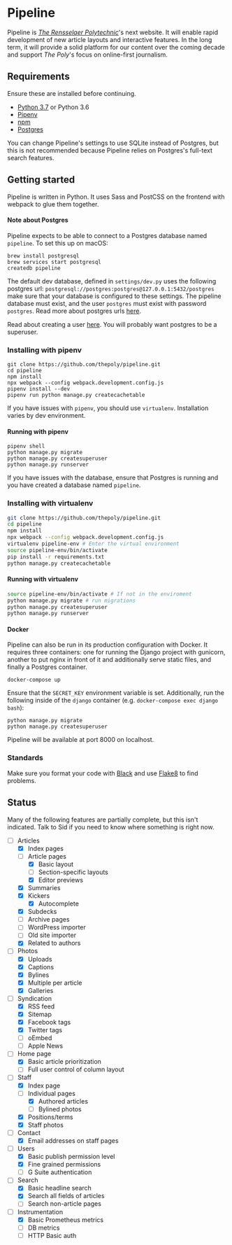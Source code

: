 # Pipeline

Pipeline is [_The Rensselaer Polytechnic_](https://poly.rpi.edu)'s next
website. It will enable rapid development of new article layouts and
interactive features. In the long term, it will provide a solid platform for
our content over the coming decade and support _The Poly_'s focus on
online-first journalism.

## Requirements

Ensure these are installed before continuing.

- [Python 3.7](https://www.python.org) or Python 3.6
- [Pipenv](https://docs.pipenv.org)
- [npm](https://www.npmjs.com/get-npm)
- [Postgres](https://www.postgresql.org)

You can change Pipeline's settings to use SQLite instead of Postgres, but this is not recommended because Pipeline relies on Postgres's full-text search features.

## Getting started

Pipeline is written in Python. It uses Sass and PostCSS on the frontend with webpack to glue them together.

#### Note about Postgres

Pipeline expects to be able to connect to a Postgres database named `pipeline`. To set this up on macOS:

```
brew install postgresql
brew services start postgresql
createdb pipeline
```

The default dev database, defined in `settings/dev.py` uses the following postgres url: `postgresql://postgres:postgres@127.0.0.1:5432/postgres` make sure that your database is configured to these settings. The pipeline database must exist, and the user `postgres` must exist with password `postgres`. Read more about postgres urls [here](https://www.postgresql.org/docs/current/libpq-connect.html#LIBPQ-CONNSTRING).

Read about creating a user [here](https://www.postgresql.org/docs/10/role-attributes.html). You will probably want postgres to be a superuser.

### Installing with pipenv

```
git clone https://github.com/thepoly/pipeline.git
cd pipeline
npm install
npx webpack --config webpack.development.config.js
pipenv install --dev
pipenv run python manage.py createcachetable
```

If you have issues with `pipenv`, you should use `virtualenv`. Installation varies by dev environment.

#### Running with pipenv

```
pipenv shell
python manage.py migrate
python manage.py createsuperuser
python manage.py runserver
```

If you have issues with the database, ensure that Postgres is running and you have created a database named `pipeline`.

### Installing with virtualenv

```bash
git clone https://github.com/thepoly/pipeline.git
cd pipeline
npm install
npx webpack --config webpack.development.config.js
virtualenv pipeline-env # Enter the virtual environment
source pipeline-env/bin/activate
pip install -r requirements.txt
python manage.py createcachetable
```

#### Running with virtualenv 

```sh
source pipeline-env/bin/activate # If not in the enviroment
python manage.py migrate # run migrations
python manage.py createsuperuser
python manage.py runserver
```

#### Docker

Pipeline can also be run in its production configuration with Docker. It requires three containers: one for running the Django project with gunicorn, another to put nginx in front of it and additionally serve static files, and finally a Postgres container.

```docker-compose up```

Ensure that the `SECRET_KEY` environment variable is set. Additionally, run the following inside of the `django` container (e.g. `docker-compose exec django bash`):

```
python manage.py migrate
python manage.py createsuperuser
```

Pipeline will be available at port 8000 on localhost.

### Standards

Make sure you format your code with [Black](https://github.com/python/black) and use [Flake8](http://flake8.pycqa.org/en/latest/) to find problems.

## Status

Many of the following features are partially complete, but this isn't indicated. Talk to Sid if you need to know where something is right now.

- [ ] Articles
  - [x] Index pages
  - [ ] Article pages
    - [x] Basic layout
    - [ ] Section-specific layouts
    - [x] Editor previews
  - [x] Summaries
  - [x] Kickers
    - [x] Autocomplete
  - [x] Subdecks
  - [ ] Archive pages
  - [ ] WordPress importer
  - [ ] Old site importer
  - [x] Related to authors
- [ ] Photos
  - [x] Uploads
  - [x] Captions
  - [x] Bylines
  - [x] Multiple per article
  - [x] Galleries
- [ ] Syndication
  - [x] RSS feed
  - [x] Sitemap
  - [x] Facebook tags
  - [x] Twitter tags
  - [ ] oEmbed
  - [ ] Apple News
- [ ] Home page
  - [x] Basic article prioritization
  - [ ] Full user control of column layout
- [ ] Staff
  - [x] Index page
  - [ ] Individual pages
    - [x] Authored articles
    - [ ] Bylined photos
  - [x] Positions/terms
  - [x] Staff photos
- [ ] Contact
  - [x] Email addresses on staff pages
- [ ] Users
  - [x] Basic publish permission level
  - [x] Fine grained permissions
  - [ ] G Suite authentication
- [ ] Search
  - [x] Basic headline search
  - [x] Search all fields of articles
  - [ ] Search non-article pages
- [ ] Instrumentation
  - [x] Basic Prometheus metrics
  - [ ] DB metrics
  - [ ] HTTP Basic auth
